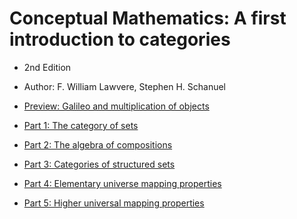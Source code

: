 
# Conceptual Mathematics: A first introduction to categories

  * 2nd Edition
  * Author: F. William Lawvere, Stephen H. Schanuel


  * [Preview: Galileo and multiplication of objects](render://preview-galileo-and-multiplication-of-objects)
  * [Part 1: The category of sets](render://part-1-the-category-of-sets)
  * [Part 2: The algebra of compositions](render://part-2-the-algebra-of-compositions)
  * [Part 3: Categories of structured sets](render://part-3-categories-of-structured-sets)
  * [Part 4: Elementary universe mapping properties](render://part-4-elementary-universe-mapping-properties)
  * [Part 5: Higher universal mapping properties](render://part-5-higher-universal-mapping-properties)

